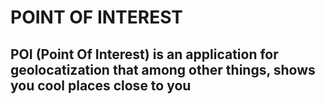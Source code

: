 # POINT OF INTEREST
## POI (Point Of Interest) is an application for geolocatization that among other things, shows you cool places close to you